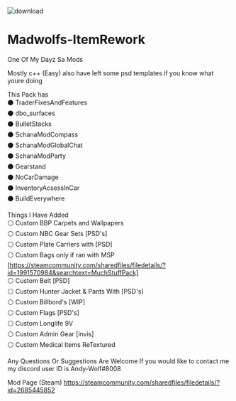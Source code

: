 ![download](https://user-images.githubusercontent.com/28143148/173253980-77f34102-4141-401f-8567-49aac01f8ffe.jpg)


# Madwolfs-ItemRework
 One Of My Dayz Sa Mods 

Mostly c++ (Easy) 
also have left some psd templates if you know what youre doing 
 
This Pack has                
⚫ TraderFixesAndFeatures        
⚫ dbo_surfaces                 
⚫ BulletStacks             
⚫ SchanaModCompass             
⚫ SchanaModGlobalChat	        
⚫ SchanaModParty              
⚫ Gearstand                       
⚫ NoCarDamage                  
⚫ InventoryAcsessInCar                        
⚫ BuildEverywhere                     

Things I Have Added               
⚪ Custom BBP Carpets and Wallpapers                                
⚪ Custom NBC Gear Sets [PSD's]                                   
⚪ Custom Plate Carriers with [PSD]                                   
⚪ Custom Bags only if ran with MSP [https://steamcommunity.com/sharedfiles/filedetails/?id=1991570984&searchtext=MuchStuffPack]           
⚪ Custom Belt [PSD]                             
⚪ Custom Hunter Jacket & Pants With [PSD's]                                  
⚪ Custom Billbord's [WIP]                                              
⚪ Custom Flags [PSD's]                                                                              
⚪ Custom Longlife 9V                       
⚪ Custom Admin Gear [invis]                                                
⚪ Custom Medical Items ReTextured                  

Any Questions Or Suggestions Are Welcome
If you would like to contact me my discord user ID is Andy-Wolf#8008

Mod Page (Steam)
https://steamcommunity.com/sharedfiles/filedetails/?id=2685445852
